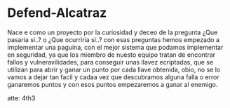 # Defend-Alcatraz
Nace e como un proyecto por la curiosidad y deceo de la pregunta ¿Que pasaria si..? o ¿Que ocurriria si..? con esas preguntas hemos empezado a implementar una paguina, con el mejor sistema que podamos implementar en seguridad, ya que los miembro de nuesto equipo tratan de encontrar fallos y vulneravilidades, para conseguir unas llavez ecriptadas, que se utilizan para abrir y ganar un punto por cada llave obtenida, obio, no se lo vamos a dejar tan facil y cadaa vez que descubramos alguna falla o error ganaremos puntos y con esos puntos empezaremos a ganar al enemigo.

atte: 4th3
